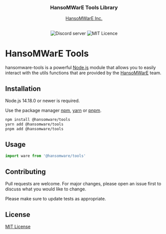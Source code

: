 <div align="center">
	<h3>
  	HansoMWarE Tools Library
	</h3>
  <a href="https://hansowmare.com.br/">HansoMWarE Inc.</a>
  <br/>
  <br />
  <p>
    <a>
    	<img src="https://img.shields.io/discord/585298560262864896?color=5865F2&logo=discord&logoColor=white" alt="Discord server" />
    </a>
    <a>
    	<img src="https://img.shields.io/github/license/geisonjr/hansomware-tools?style=flat" alt="MIT Licence" />
    </a>
  </p>
</div>

# HansoMWarE Tools

hansomware-tools is a powerful [Node.js](https://nodejs.org) module that allows you to easily interact with the utils functions that are provided by the [HansoMWarE](https://hansowmare.com.br) team.

## Installation

Node.js 14.18.0 or newer is required.

Use the package manager [npm](https://docs.npmjs.com/), [yarn](https://classic.yarnpkg.com/lang/en/docs/) or [pnpm](https://pnpm.io/pt/motivation).

```bash
npm install @hansomware/tools
yarn add @hansomware/tools
pnpm add @hansomware/tools
```

## Usage

```typescript
import ware from '@hansomware/tools'
```

## Contributing
Pull requests are welcome. For major changes, please open an issue first to discuss what you would like to change.

Please make sure to update tests as appropriate.

## License
[MIT License](https://choosealicense.com/licenses/mit/)
